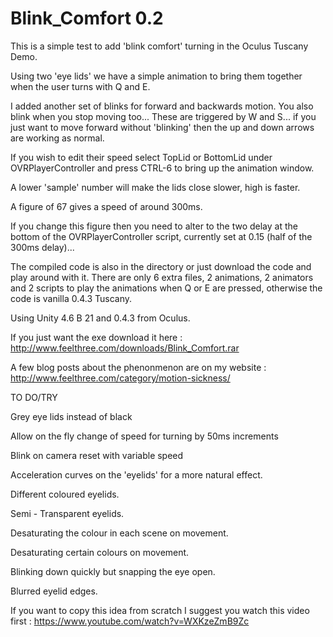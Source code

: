Blink_Comfort 0.2
=============

This is a simple test to add 'blink comfort' turning in the Oculus Tuscany Demo.

Using two 'eye lids' we have a simple animation to bring them together when the user turns with Q and E.

I added another set of blinks for forward and backwards motion. You also blink when you stop moving too... These are triggered by W and S... if you just want to move forward without 'blinking' then the up and down arrows are working as normal.

If you wish to edit their speed select TopLid or BottomLid under OVRPlayerController and press CTRL-6 to bring up the animation window. 

A lower 'sample' number will make the lids close slower, high is faster. 

A figure of 67 gives a speed of around 300ms.

If you change this figure then you need to alter to the two delay at the bottom of the OVRPlayerController script, currently set at 0.15 (half of the 300ms delay)...

The compiled code is also in the directory or just download the code and play around with it. There are only 6 extra files, 2 animations, 2 animators and 2 scripts to play the animations when Q or E are pressed, otherwise the code is vanilla 0.4.3 Tuscany.

Using Unity 4.6 B 21 and 0.4.3 from Oculus.

If you just want the exe download it here :  http://www.feelthree.com/downloads/Blink_Comfort.rar

A few blog posts about the phenonmenon are on my website : http://www.feelthree.com/category/motion-sickness/

TO DO/TRY

Grey eye lids instead of black

Allow on the fly change of speed for turning by 50ms increments

Blink on camera reset with variable speed

Acceleration curves on the 'eyelids' for a more natural effect.

Different coloured eyelids.

Semi - Transparent eyelids.

Desaturating the colour in each scene on movement.

Desaturating certain colours on movement.

Blinking down quickly but snapping the eye open.

Blurred eyelid edges.

If you want to copy this idea from scratch I suggest you watch this video first :
https://www.youtube.com/watch?v=WXKzeZmB9Zc
